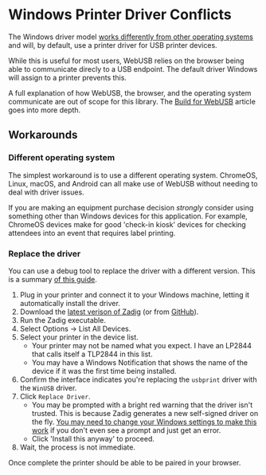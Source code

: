 # Windows Printer Driver Conflicts

The Windows driver model [works differently from other operating systems](https://web.dev/build-for-webusb/#windows) and will, by default, use a printer driver for USB printer devices.

While this is useful for most users, WebUSB relies on the browser being able to communicate direcly to a USB endpoint. The default driver Windows will assign to a printer prevents this.

A full explanation of how WebUSB, the browser, and the operating system communicate are out of scope for this library. The [Build for WebUSB](https://web.dev/build-for-webusb) article goes into more depth.

## Workarounds

### Different operating system

The simplest workaround is to use a different operating system. ChromeOS, Linux, macOS, and Android can all make use of WebUSB without needing to deal with driver issues.

If you are making an equipment purchase decision _strongly_ consider using something other than Windows devices for this application. For example, ChromeOS devices make for good 'check-in kiosk' devices for checking attendees into an event that requires label printing.

### Replace the driver

You can use a debug tool to replace the driver with a different version. This is a summary [of this guide](https://github.com/pbatard/libwdi/wiki/Zadig).

1. Plug in your printer and connect it to your Windows machine, letting it automatically install the driver.
1. Download the [latest verison of Zadig](https://zadig.akeo.ie/) (or from [GitHub](https://github.com/pbatard/libwdi/releases)).
1. Run the Zadig executable.
1. Select Options -> List All Devices.
1. Select your printer in the device list.
    * Your printer may not be named what you expect. I have an LP2844 that calls itself a TLP2844 in this list.
    * You may have a Windows Notification that shows the name of the device if it was the first time being installed.
1. Confirm the interface indicates you're replacing the `usbprint` driver with the `WinUSB` driver.
1. Click `Replace Driver`.
    * You may be prompted with a bright red warning that the driver isn't trusted. This is because Zadig generates a new self-signed driver on the fly. [You may need to change your Windows settings to make this work](https://support.viewsonic.com/en/support/solutions/articles/33000252416-how-to-install-unsigned-drivers-in-windows-10) if you don't even see a prompt and just get an error.
    * Click 'Install this anyway' to proceed.
1. Wait, the process is not immediate.

Once complete the printer should be able to be paired in your browser.
